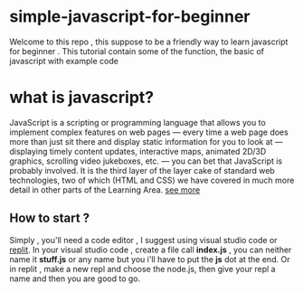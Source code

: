# simple-javascript-for-beginner

Welcome to this repo , this suppose to be a friendly way to learn javascript for beginner .
This tutorial contain some of the function, the basic of javascript with example code

# what is javascript?
JavaScript is a scripting or programming language that allows you to implement complex features on web pages — every time a web page does more than just sit there and display static information for you to look at — displaying timely content updates, interactive maps, animated 2D/3D graphics, scrolling video jukeboxes, etc. — you can bet that JavaScript is probably involved. It is the third layer of the layer cake of standard web technologies, two of which (HTML and CSS) we have covered in much more detail in other parts of the Learning Area. [see more](https://developer.mozilla.org/en-US/docs/Learn/JavaScript/First_steps/What_is_JavaScript?retiredLocale=vi)

## How to start ?
Simply , you'll need a code editor , I suggest using visual studio code or [replit](https://replit.com).
In your visual studio code , create a file call **index.js** , you can neither name it **stuff.js** or any name but you i'll have to put the **js** dot at the end.
Or in replit , make a new repl and choose the node.js, then give your repl a name and then you are good to go.

